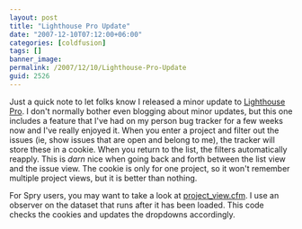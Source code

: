 ```yaml
---
layout: post
title: "Lighthouse Pro Update"
date: "2007-12-10T07:12:00+06:00"
categories: [coldfusion]
tags: []
banner_image: 
permalink: /2007/12/10/Lighthouse-Pro-Update
guid: 2526
---
```


Just a quick note to let folks know I released a minor update to <a href="http://lighthousepro.riaforge.org">Lighthouse Pro</a>. I don't normally bother even blogging about minor updates, but this one includes a feature that I've had on my person bug tracker for a few weeks now and I've really enjoyed it. When you enter a project and filter out the issues (ie, show issues that are open and belong to me), the tracker will store these in a cookie. When you return to the list, the filters automatically reapply. This is <i>darn</i> nice when going back and forth between the list view and the issue view. The cookie is only for one project, so it won't remember multiple project views, but it is better than nothing. 

For Spry users, you may want to take a look at <a href="http://lighthousepro.riaforge.org/index.cfm?event=page.svnview&path=&file=project{% raw %}%5Fview%{% endraw %}2Ecfm">project_view.cfm</a>. I use an observer on the dataset that runs after it has been loaded. This code checks the cookies and updates the dropdowns accordingly.